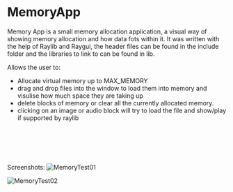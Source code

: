 # MemoryApp

Memory App is a small memory allocation application, a visual way of showing memory allocation and how data fots within it.
It was written with the help of Raylib and Raygui, the header files can be found in the include folder and the libraries to link to can be found in lib.
 
 Allows the user to:
* Allocate virtual memory up to MAX_MEMORY
* drag and drop files into the window to load them into memory and visulise how much space they are taking up
* delete blocks of memory or clear all the currently allocated memory.
* clicking on an image or audio block will try to load the file and show/play if supported by raylib

<br/>
<br/>
<br/>
<br/>
 
 Screenshots:
![MemoryTest01](https://user-images.githubusercontent.com/3617889/197897146-de9e76d0-8cc4-4f0f-853f-2b1fab74c79b.png)
 
 
![MemoryTest02](https://user-images.githubusercontent.com/3617889/197897157-676a3b59-877d-4cca-9a7d-827487d5cc32.png)

